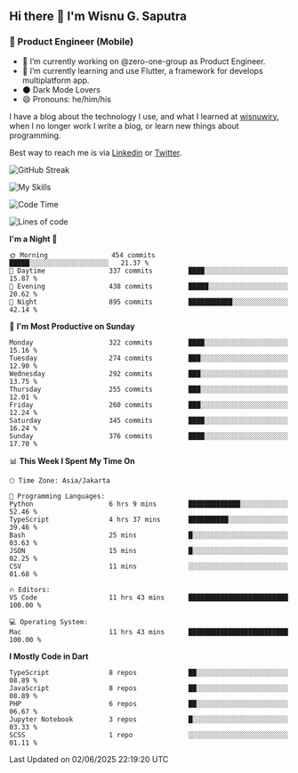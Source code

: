 ## Hi there 👋 I'm Wisnu G. Saputra

### :mobile_phone_off: Product Engineer (Mobile)

- 🔭 I’m currently working on @zero-one-group as Product Engineer.
- 🌱 I’m currently learning and use Flutter, a framework for develops multiplatform app.
- 🌑 Dark Mode Lovers
- 😄 Pronouns: he/him/his

I have a blog about the technology I use, and what I learned at [wisnuwiry](https://wisnuwiry.space/), when I no longer work I write a blog, or learn new things about programming.

Best way to reach me is via [Linkedin](https://www.linkedin.com/in/wisnu-saputra/) or [Twitter](https://twitter.com/wisnuwiry).

![GitHub Streak](https://streak-stats.demolab.com?user=wisnuwiry&theme=dark&hide_border=true)

![My Skills](https://skillicons.dev/icons?i=dart,flutter,kotlin,swift,go,js,css,neovim,git,linux&perline=5)

<!--START_SECTION:waka-->
![Code Time](http://img.shields.io/badge/Code%20Time-1%2C912%20hrs%209%20mins-blue)

![Lines of code](https://img.shields.io/badge/From%20Hello%20World%20I%27ve%20Written-4.0%20million%20lines%20of%20code-blue)

**I'm a Night 🦉** 

```text
🌞 Morning                454 commits         █████░░░░░░░░░░░░░░░░░░░░   21.37 % 
🌆 Daytime                337 commits         ████░░░░░░░░░░░░░░░░░░░░░   15.87 % 
🌃 Evening                438 commits         █████░░░░░░░░░░░░░░░░░░░░   20.62 % 
🌙 Night                  895 commits         ███████████░░░░░░░░░░░░░░   42.14 % 
```
📅 **I'm Most Productive on Sunday** 

```text
Monday                   322 commits         ████░░░░░░░░░░░░░░░░░░░░░   15.16 % 
Tuesday                  274 commits         ███░░░░░░░░░░░░░░░░░░░░░░   12.90 % 
Wednesday                292 commits         ███░░░░░░░░░░░░░░░░░░░░░░   13.75 % 
Thursday                 255 commits         ███░░░░░░░░░░░░░░░░░░░░░░   12.01 % 
Friday                   260 commits         ███░░░░░░░░░░░░░░░░░░░░░░   12.24 % 
Saturday                 345 commits         ████░░░░░░░░░░░░░░░░░░░░░   16.24 % 
Sunday                   376 commits         ████░░░░░░░░░░░░░░░░░░░░░   17.70 % 
```


📊 **This Week I Spent My Time On** 

```text
🕑︎ Time Zone: Asia/Jakarta

💬 Programming Languages: 
Python                   6 hrs 9 mins        █████████████░░░░░░░░░░░░   52.46 % 
TypeScript               4 hrs 37 mins       ██████████░░░░░░░░░░░░░░░   39.46 % 
Bash                     25 mins             █░░░░░░░░░░░░░░░░░░░░░░░░   03.63 % 
JSON                     15 mins             █░░░░░░░░░░░░░░░░░░░░░░░░   02.25 % 
CSV                      11 mins             ░░░░░░░░░░░░░░░░░░░░░░░░░   01.68 % 

🔥 Editors: 
VS Code                  11 hrs 43 mins      █████████████████████████   100.00 % 

💻 Operating System: 
Mac                      11 hrs 43 mins      █████████████████████████   100.00 % 
```

**I Mostly Code in Dart** 

```text
TypeScript               8 repos             ██░░░░░░░░░░░░░░░░░░░░░░░   08.89 % 
JavaScript               8 repos             ██░░░░░░░░░░░░░░░░░░░░░░░   08.89 % 
PHP                      6 repos             ██░░░░░░░░░░░░░░░░░░░░░░░   06.67 % 
Jupyter Notebook         3 repos             █░░░░░░░░░░░░░░░░░░░░░░░░   03.33 % 
SCSS                     1 repo              ░░░░░░░░░░░░░░░░░░░░░░░░░   01.11 % 
```




 Last Updated on 02/06/2025 22:19:20 UTC
<!--END_SECTION:waka-->
